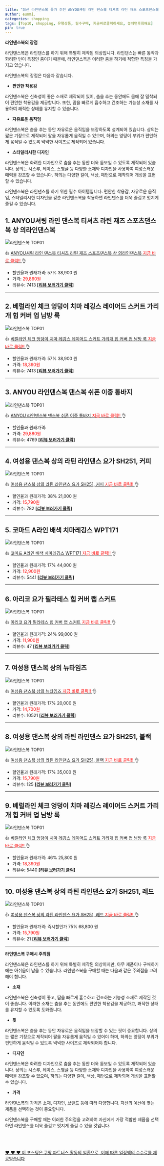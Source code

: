 ```yaml
---
title: "최신 라인댄스복 특가 추천 ANYOU셔링 라인 댄스복 티셔츠 라틴 재즈 스포츠댄스복 상 의라인댄스복 비교 장점"
author: eunmi.
categories: shopping
tags: [Top10, shopping, 유행상품, 필수구매, 지금바로클릭하세요, 놓치면후회해요]
pin: true
---
```

**라인댄스복의 장점**

라인댄스복은 라인댄스를 하기 위해 특별히 제작된 의상입니다. 라인댄스는 빠른 동작과 화려한 턴이 특징인 춤이기 때문에, 라인댄스복은 이러한 춤을 하기에 적합한 특징을 가지고 있습니다.

라인댄스복의 장점은 다음과 같습니다.

* **편안한 착용감**

라인댄스복은 신축성이 좋은 소재로 제작되어 있어, 춤을 추는 동안에도 몸에 잘 밀착되어 편안한 착용감을 제공합니다. 또한, 땀을 빠르게 흡수하고 건조하는 기능성 소재를 사용하여 쾌적한 상태를 유지할 수 있습니다.

* **자유로운 움직임**

라인댄스복은 춤을 추는 동안 자유로운 움직임을 보장하도록 설계되어 있습니다. 상의는 짧은 기장으로 제작되어 팔을 자유롭게 움직일 수 있으며, 하의는 엉덩이 부위가 편안하게 움직일 수 있도록 넉넉한 사이즈로 제작되어 있습니다.

* **스타일리시한 디자인**

라인댄스복은 화려한 디자인으로 춤을 추는 동안 더욱 돋보일 수 있도록 제작되어 있습니다. 상의는 시스루, 레이스, 스팽글 등 다양한 소재와 디자인을 사용하여 여성스러운 매력을 강조할 수 있습니다. 하의는 다양한 길이, 색상, 패턴으로 제작되어 개성을 표현할 수 있습니다.

라인댄스복은 라인댄스를 하기 위한 필수 아이템입니다. 편안한 착용감, 자유로운 움직임, 스타일리시한 디자인을 갖춘 라인댄스복을 착용하면 라인댄스를 더욱 즐겁고 멋지게 즐길 수 있습니다.

   

## 1. ANYOU셔링 라인 댄스복 티셔츠 라틴 재즈 스포츠댄스복 상 의라인댄스복

![라인댄스복 TOP01](https://thumbnail6.coupangcdn.com/thumbnails/remote/230x230ex/image/vendor_inventory/67fa/85eec0a2626c20b3d7789eaf914297d7b87d6fc2a4189298f25fac3f73de.jpg)


👍 [ANYOU셔링 라인 댄스복 티셔츠 라틴 재즈 스포츠댄스복 상 의라인댄스복 <font color=red> 지금 바로 클릭!! </font> ](https://link.coupang.com/re/AFFSDP?lptag=AF3617701&subid=GithubCoopas&pageKey=7530426124&traceid=V0-153&itemId=19770638336&vendorItemId=86873701523) 👌 


- 할인율과 원래가격: 57%  38,900   원
- 가격: <span style='color:red'>29,860원</span>
- 리뷰수: 7413  [**[리뷰 보러가기 클릭]**](https://link.coupang.com/re/AFFSDP?lptag=AF3617701&subid=GithubCoopas&pageKey=7530426124&traceid=V0-153&itemId=19770638336&vendorItemId=86873701523)

---


   

## 2. 베럴라인 체크 엉덩이 치마 레깅스 레이어드 스커트 가리개 힙 커버 업 남방 룩

![라인댄스복 TOP01](https://thumbnail7.coupangcdn.com/thumbnails/remote/230x230ex/image/vendor_inventory/7a8a/75badc25ca0ecefdb843d059401677136c8f6a698038999e07b7703ec857.jpg)


👍 [베럴라인 체크 엉덩이 치마 레깅스 레이어드 스커트 가리개 힙 커버 업 남방 룩 <font color=red> 지금 바로 클릭!! </font> ](https://link.coupang.com/re/AFFSDP?lptag=AF3617701&subid=GithubCoopas&pageKey=1848698046&traceid=V0-153&itemId=15325009169&vendorItemId=82545327493) 👌 


- 할인율과 원래가격: 57%  38,900   원
- 가격: <span style='color:red'>18,390원</span>
- 리뷰수: 7413  [**[리뷰 보러가기 클릭]**](https://link.coupang.com/re/AFFSDP?lptag=AF3617701&subid=GithubCoopas&pageKey=1848698046&traceid=V0-153&itemId=15325009169&vendorItemId=82545327493)

---


   

## 3. ANYOU 라인댄스복 댄스복 쉬폰 이중 통바지

![라인댄스복 TOP01](https://thumbnail7.coupangcdn.com/thumbnails/remote/230x230ex/image/vendor_inventory/7ba2/b2306440d766d52fa30a6745eda997840ac90c87874b4fecfdc34728ab44.jpg)


👍 [ANYOU 라인댄스복 댄스복 쉬폰 이중 통바지 <font color=red> 지금 바로 클릭!! </font> ](https://link.coupang.com/re/AFFSDP?lptag=AF3617701&subid=GithubCoopas&pageKey=7185927545&traceid=V0-153&itemId=18132692146&vendorItemId=87223859022) 👌 


- 할인율과 원래가격: 
- 가격: <span style='color:red'>29,880원</span>
- 리뷰수: 4769  [**[리뷰 보러가기 클릭]**](https://link.coupang.com/re/AFFSDP?lptag=AF3617701&subid=GithubCoopas&pageKey=7185927545&traceid=V0-153&itemId=18132692146&vendorItemId=87223859022)

---


   

## 4. 여성용 댄스복 상의 라틴 라인댄스 요가 SH251, 커피

![라인댄스복 TOP01](https://thumbnail10.coupangcdn.com/thumbnails/remote/230x230ex/image/vendor_inventory/0af2/bebc88baaf366ed65c8023842ffd29c206b156007a6079727e5d463ff830.jpg)


👍 [여성용 댄스복 상의 라틴 라인댄스 요가 SH251, 커피 <font color=red> 지금 바로 클릭!! </font> ](https://link.coupang.com/re/AFFSDP?lptag=AF3617701&subid=GithubCoopas&pageKey=7490871457&traceid=V0-153&itemId=19587443686&vendorItemId=87222718535) 👌 


- 할인율과 원래가격: 38%  21,000   원
- 가격: <span style='color:red'>15,790원</span>
- 리뷰수: 782  [**[리뷰 보러가기 클릭]**](https://link.coupang.com/re/AFFSDP?lptag=AF3617701&subid=GithubCoopas&pageKey=7490871457&traceid=V0-153&itemId=19587443686&vendorItemId=87222718535)

---


   

## 5. 코마드 A라인 배색 치마레깅스 WPT171

![라인댄스복 TOP01](https://thumbnail8.coupangcdn.com/thumbnails/remote/230x230ex/image/vendor_inventory/44db/ec5cbeb4d90b7a8323e22726cfe0130ac73999eddf55e5d065fcf8de70a3.jpg)


👍 [코마드 A라인 배색 치마레깅스 WPT171 <font color=red> 지금 바로 클릭!! </font> ](https://link.coupang.com/re/AFFSDP?lptag=AF3617701&subid=GithubCoopas&pageKey=7069969025&traceid=V0-153&itemId=17770332912&vendorItemId=84934538142) 👌 


- 할인율과 원래가격: 17%  44,000   원
- 가격: <span style='color:red'>12,900원</span>
- 리뷰수: 5441  [**[리뷰 보러가기 클릭]**](https://link.coupang.com/re/AFFSDP?lptag=AF3617701&subid=GithubCoopas&pageKey=7069969025&traceid=V0-153&itemId=17770332912&vendorItemId=84934538142)

---


   

## 6. 아리코 요가 필라테스 힙 커버 랩 스커트

![라인댄스복 TOP01](https://thumbnail8.coupangcdn.com/thumbnails/remote/230x230ex/image/retail/images/3723980969455204-bb0937b1-8356-4f53-a828-d950fe6cd143.jpg)


👍 [아리코 요가 필라테스 힙 커버 랩 스커트 <font color=red> 지금 바로 클릭!! </font> ](https://link.coupang.com/re/AFFSDP?lptag=AF3617701&subid=GithubCoopas&pageKey=5848778819&traceid=V0-153&itemId=10171979114&vendorItemId=77454558613) 👌 


- 할인율과 원래가격: 24%  99,000   원
- 가격: <span style='color:red'>11,900원</span>
- 리뷰수: 47  [**[리뷰 보러가기 클릭]**](https://link.coupang.com/re/AFFSDP?lptag=AF3617701&subid=GithubCoopas&pageKey=5848778819&traceid=V0-153&itemId=10171979114&vendorItemId=77454558613)

---


   

## 7. 여성용 댄스복 상의 뉴타임즈

![라인댄스복 TOP01](https://thumbnail8.coupangcdn.com/thumbnails/remote/230x230ex/image/vendor_inventory/7958/782207cc8dd48c97345fb66180e332acef8701ec66df91dbf0c23b386702.jpg)


👍 [여성용 댄스복 상의 뉴타임즈 <font color=red> 지금 바로 클릭!! </font> ](https://link.coupang.com/re/AFFSDP?lptag=AF3617701&subid=GithubCoopas&pageKey=7069546658&traceid=V0-153&itemId=17551974165&vendorItemId=85646286578) 👌 


- 할인율과 원래가격: 17%  20,000   원
- 가격: <span style='color:red'>14,700원</span>
- 리뷰수: 10521  [**[리뷰 보러가기 클릭]**](https://link.coupang.com/re/AFFSDP?lptag=AF3617701&subid=GithubCoopas&pageKey=7069546658&traceid=V0-153&itemId=17551974165&vendorItemId=85646286578)

---


   

## 8. 여성용 댄스복 상의 라틴 라인댄스 요가 SH251, 블랙

![라인댄스복 TOP01](https://thumbnail7.coupangcdn.com/thumbnails/remote/230x230ex/image/vendor_inventory/daa9/97c9c4aadd47ed66f90b6b4017d9add0fdd77a5a3f8cc450a4cb9f7c8cf6.jpg)


👍 [여성용 댄스복 상의 라틴 라인댄스 요가 SH251, 블랙 <font color=red> 지금 바로 클릭!! </font> ](https://link.coupang.com/re/AFFSDP?lptag=AF3617701&subid=GithubCoopas&pageKey=7490871457&traceid=V0-153&itemId=19587443645&vendorItemId=87222718554) 👌 


- 할인율과 원래가격: 17%  35,000   원
- 가격: <span style='color:red'>15,790원</span>
- 리뷰수: 125  [**[리뷰 보러가기 클릭]**](https://link.coupang.com/re/AFFSDP?lptag=AF3617701&subid=GithubCoopas&pageKey=7490871457&traceid=V0-153&itemId=19587443645&vendorItemId=87222718554)

---


   

## 9. 베럴라인 체크 엉덩이 치마 레깅스 레이어드 스커트 가리개 힙 커버 업 남방 룩

![라인댄스복 TOP01](https://thumbnail7.coupangcdn.com/thumbnails/remote/230x230ex/image/vendor_inventory/9c7b/45101d27d1ecdca07c79a8d64845e4453a499309dc8197ccf33b6dbc29ab.jpg)


👍 [베럴라인 체크 엉덩이 치마 레깅스 레이어드 스커트 가리개 힙 커버 업 남방 룩 <font color=red> 지금 바로 클릭!! </font> ](https://link.coupang.com/re/AFFSDP?lptag=AF3617701&subid=GithubCoopas&pageKey=1848698046&traceid=V0-153&itemId=15325009172&vendorItemId=82545327512) 👌 


- 할인율과 원래가격: 46%  25,800   원
- 가격: <span style='color:red'>18,390원</span>
- 리뷰수: 5440  [**[리뷰 보러가기 클릭]**](https://link.coupang.com/re/AFFSDP?lptag=AF3617701&subid=GithubCoopas&pageKey=1848698046&traceid=V0-153&itemId=15325009172&vendorItemId=82545327512)

---


   

## 10. 여성용 댄스복 상의 라틴 라인댄스 요가 SH251, 레드

![라인댄스복 TOP01](https://thumbnail8.coupangcdn.com/thumbnails/remote/230x230ex/image/vendor_inventory/8c1c/6b0b4a88dab6c01c9ff0f2838edde101dcb994cf42d5b56a122d0a2a2291.jpg)


👍 [여성용 댄스복 상의 라틴 라인댄스 요가 SH251, 레드 <font color=red> 지금 바로 클릭!! </font> ](https://link.coupang.com/re/AFFSDP?lptag=AF3617701&subid=GithubCoopas&pageKey=7490871457&traceid=V0-153&itemId=19587443639&vendorItemId=86694852178) 👌 


- 할인율과 원래가격: 즉시할인가 75%  68,800   원
- 가격: <span style='color:red'>15,790원</span>
- 리뷰수: 21  [**[리뷰 보러가기 클릭]**](https://link.coupang.com/re/AFFSDP?lptag=AF3617701&subid=GithubCoopas&pageKey=7490871457&traceid=V0-153&itemId=19587443639&vendorItemId=86694852178)

---
**라인댄스복 구매시 주의점**

라인댄스복은 라인댄스를 하기 위해 특별히 제작된 의상이지만, 아무 제품이나 구매하기에는 아쉬움이 남을 수 있습니다. 라인댄스복을 구매할 때는 다음과 같은 주의점을 고려해야 합니다.

* **소재**

라인댄스복은 신축성이 좋고, 땀을 빠르게 흡수하고 건조하는 기능성 소재로 제작된 것이 좋습니다. 이러한 소재는 춤을 추는 동안에도 편안한 착용감을 제공하고, 쾌적한 상태를 유지할 수 있도록 도와줍니다.

* **핏**

라인댄스복은 춤을 추는 동안 자유로운 움직임을 보장할 수 있는 핏이 중요합니다. 상의는 짧은 기장으로 제작되어 팔을 자유롭게 움직일 수 있어야 하며, 하의는 엉덩이 부위가 편안하게 움직일 수 있도록 넉넉한 사이즈로 제작되어야 합니다.

* **디자인**

라인댄스복은 화려한 디자인으로 춤을 추는 동안 더욱 돋보일 수 있도록 제작되어 있습니다. 상의는 시스루, 레이스, 스팽글 등 다양한 소재와 디자인을 사용하여 여성스러운 매력을 강조할 수 있으며, 하의는 다양한 길이, 색상, 패턴으로 제작되어 개성을 표현할 수 있습니다.

* **가격**

라인댄스복의 가격은 소재, 디자인, 브랜드 등에 따라 다양합니다. 자신의 예산에 맞는 제품을 선택하는 것이 중요합니다.

라인댄스복을 구매할 때는 이러한 주의점을 고려하여 자신에게 가장 적합한 제품을 선택하면 라인댄스를 더욱 즐겁고 멋지게 즐길 수 있을 것입니다.<br><br><br><br><br> [ ❤ ❤ ❤ 이 포스팅은 쿠팡 파트너스 활동의 일환으로, 이에 따른 일정액의 수수료를 제공받습니다](https://link.coupang.com/a/bcEFyh)